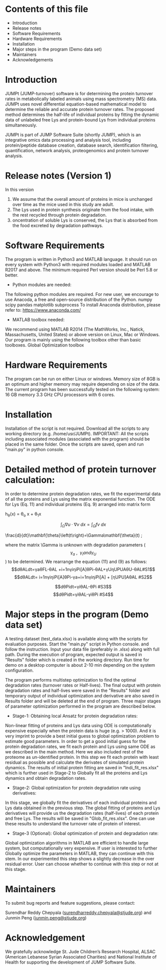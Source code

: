 # Contents of this file
- Introduction
- Release notes
- Software Requirements
- Hardware Requirements
- Installation
- Major steps in the program (Demo data set) 
- Maintainers
- Acknowledgements

# Introduction
JUMPt (JUMP-turnover) software is for determining the protein turnover rates in metabolically labeled animals using mass spectrometry (MS) data. JUMPt uses novel differential equation-based mathematical model to determine the reliable and accurate protein turnover rates. The proposed method determines the half-life of individual proteins by fitting the dynamic data of unlabeled free Lys and protein-bound Lys from individual proteins simultaneously.

JUMPt is part of JUMP Software Suite (shortly JUMP), which is an integrative omics data processing and analysis tool, including protein/peptide database creation, database search, identification filtering, quantification, network analysis, proteogenomics and protein turnover analysis.

# Release notes (Version 1)
In this version 
1. We assume that the overall amount of proteins in mice is unchanged over time as the mice used in this study are adult. 
2. The Lys used in protein synthesis originate from the food intake, with the rest recycled through protein degradation. 
3. oncentration of soluble Lys is conserved, the Lys that is absorbed from the food excreted by degradation pathways. 

# Software Requirements
The program is written in Python3 and MATLAB language. It should run on every system with Python3 with required modules loaded and MATLAB R2017 and above. The minimum required Perl version should be Perl 5.8 or better.

- Python modules are needed:

The following python modules are required. For new user, we encourage to use Anacoda, a free and open-source distribution of the Python.
numpy
scipy
pandas
matplotlib
subprocess 
To install Anaconda distribution, please refer to: https://www.anaconda.com/

- MATLAB toolbox needed: 

We recommend using MATLAB R2014 (The MathWorks, Inc., Natick, Massachusetts, United States) or above version on Linux, Mac or Windows. Our program is mainly using the following toolbox other than basic toolboxes.
Global Optimization toolbox

# Hardware Requirements
The program can be run on either Linux or windows. Memory size of 8GB is an optimum and higher memory may require depending on size of the data.
The current program has been successfully tested on the following system: 16 GB memory 3.3 GHz CPU processors with 6 cores.

# Installation
Installation of the script is not required. Download all the scripts to any working directory (e.g. /home/usr/JUMPt). IMPORTANT: All the scripts including associated modules (associated with the program) should be placed in the same folder. Once the scripts are saved, open and run "main.py" in python console.

# Detailed method of protein turnover calculation:

In order to determine protein degradation rates, we fit the experimental data of all the proteins and Lys using the matrix exponential function. The ODE for Lys (Eq. 11) and individual proteins (Eq. 9) arranged into matrix form 

h<sub>&theta;</sub>(x) = &theta;<sub>o</sub> x + &theta;<sub>1</sub>x

$$\int_\Omega \nabla u \cdot \nabla v~dx = \int_\Omega fv~dx$$

\frac{d}{dt}\mathbf{\theta}\left(t\right)=\Gamma\mathbf{\theta}(t) ; 

where the matrix \Gamma is unknown with degradation parameters ( $$\gamma_a\ ,\ \ \gamma_i and \gamma_U$$) to be determined. We rearrange the equation (11) and (9) as follows:
$$dθALdt=γaθFL-θAL +i=1nγiηiPi[A]θPi-θAL+γUηUPUAθU-θAL#S1$$
$$dθALdt= i=1nγiηiPi[A]θPi-γa+i=1nγiηiPi[A] + [ηUPU]AθAL #S2$$

$$dθPidt=γiθAL-θPi #S3$$
$$dθPidt=γiθAL-γiθPi #S4$$

# Major steps in the program (Demo data set)

A testing dataset (test_data.xlsx) is available along with the scripts for evaluation purposes. Start the "main.py" script in Python console. and follow the instruction. Input your data file (preferably in .xlsx) along with full path. During the execution of program, expected output is saved in "Results" folder which is created in the working directory. Run time for demo on a desktop computer is about 2-10 min depending on the system configuration.

The program performs multistep optimization to find the optimal degradation rates (turnover rates or Half-lives). The final output with protein degradation rates and half-lives were saved in the "Results" folder and temporary output of individual optimization and derivative are also saved in Results folder and will be deleted at the end of program. Three major stages of parameter optimization performed in the program are described below.

- Stage-1: Obtaining local Ansatz for protein degradation rates:

Non-linear fitting of proteins and Lys data using ODE is computationally expensive especially when the protein data is huge (e.g. > 1000). And it is very imprint to provide a best initial guess to global optimization problem to estimate good parameters. In order to get a good initial guess for the protein degradation rates, we fit each protein and Lys using same ODE as we described in the main method. Here we also included rest of the proteome as un-identified protein.
In this step we fit each protein with least residual as possible and calculate the derivates of simulated protein dynamics. The results of initial protein fitting are saved in "Indi_fit_res.xlsx" which is further used in Stage-2 to Globally fit all the proteins and Lys dynamics and obtain degradation rates.

- Stage-2: Global optimization for protein degradation rate using derivatives:

In this stage, we globally fit the derivatives of each individual proteins and Lys data obtained in the previous step. The global fitting of proteins and Lys derivatives will provide us the degradation rates (half-lives) of each protein and free Lys. The results will be saved in "Glob_fit_res.xlsx". One can use these results to understand the turnover rate of protein of interest.

- Stage-3 (Optional): Global optimization of protein and degradation rate:

Global optimization algorithms in MATLAB are efficient to handle large system, but computationally very expensive. If user is interested to further Globally optimize the parameters in MATLAB, they can continue with this stem. In our experimented this step shows a slightly decrease in the over residual error. User can choose whether to continue with this step or not at this stage.


# Maintainers
To submit bug reports and feature suggestions, please contact:

Surendhar Reddy Chepyala (surendharreddy.chepyala@stjude.org) and Junmin Peng (junmin.peng@stjude.org)

# Acknowledgement
We gratefully acknowledge St. Jude Children’s Research Hospital, ALSAC (American Lebanese Syrian Associated Charities) and National Institute of Health for supporting the development of JUMP Software Suite. 
